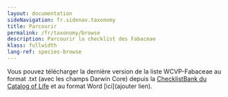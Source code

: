 ```yaml
---
layout: documentation
sideNavigation: fr.sidenav.taxonomy
title: Parcourir
permalink: /fr/taxonomy/browse
description: Parcourir la checklist des Fabaceae
klass: fullwidth
lang-ref: species-browse
---
```


Vous pouvez télécharger la dernière version de la liste WCVP-Fabaceae au format .txt (avec les champs Darwin Core) depuis la [ChecklistBank du Catalog of Life](https://data.catalogueoflife.org/dataset/2304/about) et au format Word [ici](ajouter lien).


<!--react and gbif component-->
<script src="https://unpkg.com/react@16/umd/react.production.min.js"></script>
<script src="https://unpkg.com/react-dom@16/umd/react-dom.production.min.js"></script>

<script src="https://cdn.jsdelivr.net/gh/CatalogueOfLife/portal-components@{{site.col.version}}/umd/col-browser.min.js" ></script>

<div id="tree"></div>

<script>
'use strict';
const e = React.createElement;
class Tree extends React.Component {

    render() {

      return e(
        ColBrowser.Tree,
        { 
          catalogueKey: '{{site.col.catalogueKey}}',
          pathToTree: '/fr/taxonomy/browse',
          pathToSearch: '/fr/taxonomy/search',
          pathToTaxon: '/fr/taxonomy/taxon/',
          defaultTaxonKey: '{{site.col.defaultTaxonKey}}',
          citation: 'top'
        }
      );
    }
  }

const domContainer = document.querySelector('#tree');
ReactDOM.render(e(Tree), domContainer);
</script>
